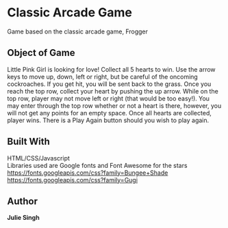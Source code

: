 # Classic Arcade Game
Game based on the classic arcade game, Frogger

## Object of Game
Little Pink Girl is looking for love! Collect all 5 hearts to win.
Use the arrow keys to move up, down, left or right, but be careful of the oncoming cockroaches. If you get hit, you will be sent back to the grass. Once you reach the top row, collect your heart by pushing the up arrow. While on the top row, player may not move left or right (that would be too easy!). You may enter through the top row whether or not a heart is there, however, you will not get any points for an empty space. Once all hearts are collected, player wins. There is a Play Again button should you wish to play again.



## Built With
HTML/CSS/Javascript<br/>
Libraries used are Google fonts and Font Awesome for the stars<br />
https://fonts.googleapis.com/css?family=Bungee+Shade<br />
https://fonts.googleapis.com/css?family=Gugi<br />


## Author

**Julie Singh** 






